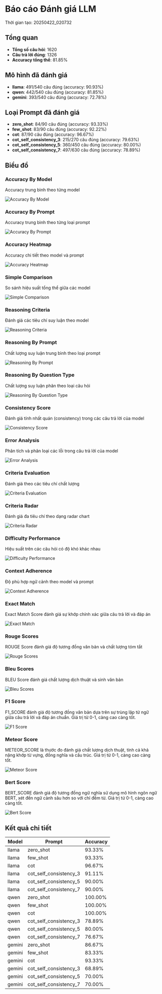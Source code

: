 # Báo cáo Đánh giá LLM

Thời gian tạo: 20250422_020732

## Tổng quan

- **Tổng số câu hỏi**: 1620
- **Câu trả lời đúng**: 1326
- **Accuracy tổng thể**: 81.85%

## Mô hình đã đánh giá

- **llama**: 491/540 câu đúng (accuracy: 90.93%)
- **qwen**: 442/540 câu đúng (accuracy: 81.85%)
- **gemini**: 393/540 câu đúng (accuracy: 72.78%)

## Loại Prompt đã đánh giá

- **zero_shot**: 84/90 câu đúng (accuracy: 93.33%)
- **few_shot**: 83/90 câu đúng (accuracy: 92.22%)
- **cot**: 87/90 câu đúng (accuracy: 96.67%)
- **cot_self_consistency_3**: 215/270 câu đúng (accuracy: 79.63%)
- **cot_self_consistency_5**: 360/450 câu đúng (accuracy: 80.00%)
- **cot_self_consistency_7**: 497/630 câu đúng (accuracy: 78.89%)

## Biểu đồ

### Accuracy By Model

Accuracy trung bình theo từng model

![Accuracy By Model](..\plots\accuracy_by_model_20250422_020732.png)

### Accuracy By Prompt

Accuracy trung bình theo từng loại prompt

![Accuracy By Prompt](..\plots\accuracy_by_prompt_20250422_020732.png)

### Accuracy Heatmap

Accuracy chi tiết theo model và prompt

![Accuracy Heatmap](..\plots\accuracy_heatmap_20250422_020732.png)

### Simple Comparison

So sánh hiệu suất tổng thể giữa các model

![Simple Comparison](..\plots\model_comparison_20250422_020732.png)

### Reasoning Criteria

Đánh giá các tiêu chí suy luận theo model

![Reasoning Criteria](..\plots\đánh_giá_tiêu_chí_20250422_020732.png)

### Reasoning By Prompt

Chất lượng suy luận trung bình theo loại prompt

![Reasoning By Prompt](..\plots\reasoning_theo_prompt_20250422_020732.png)

### Reasoning By Question Type

Chất lượng suy luận phân theo loại câu hỏi

![Reasoning By Question Type](..\plots\reasoning_by_question_type_20250422_020732.png)

### Consistency Score

Đánh giá tính nhất quán (consistency) trong các câu trả lời của model

![Consistency Score](..\plots\consistency_score_20250422_020732.png)

### Error Analysis

Phân tích và phân loại các lỗi trong câu trả lời của model

![Error Analysis](..\plots\error_analysis_20250422_020732.png)

### Criteria Evaluation

Đánh giá theo các tiêu chí chất lượng

![Criteria Evaluation](..\plots\đánh_giá_tiêu_chí_20250422_020732.png)

### Criteria Radar

Đánh giá đa tiêu chí theo dạng radar chart

![Criteria Radar](..\plots\biểu_đồ_radar_tiêu_chí_20250422_020732.png)

### Difficulty Performance

Hiệu suất trên các câu hỏi có độ khó khác nhau

![Difficulty Performance](..\plots\performance_by_difficulty_20250422_020732.png)

### Context Adherence

Độ phù hợp ngữ cảnh theo model và prompt

![Context Adherence](..\plots\đánh_giá_độ_phù_hợp_ngữ_cảnh_20250422_020732.png)

### Exact Match

Exact Match Score đánh giá sự khớp chính xác giữa câu trả lời và đáp án

![Exact Match](..\plots\exact_match_score_20250422_020732.png)

### Rouge Scores

ROUGE Score đánh giá độ tương đồng văn bản và chất lượng tóm tắt

![Rouge Scores](..\plots\rouge_scores_20250422_020732.png)

### Bleu Scores

BLEU Score đánh giá chất lượng dịch thuật và sinh văn bản

![Bleu Scores](..\plots\bleu_scores_20250422_020732.png)

### F1 Score

F1_SCORE đánh giá độ tương đồng văn bản dựa trên sự trùng lặp từ ngữ giữa câu trả lời và đáp án chuẩn. Giá trị từ 0-1, càng cao càng tốt.

![F1 Score](..\plots\f1_score_20250422_020732.png)

### Meteor Score

METEOR_SCORE là thước đo đánh giá chất lượng dịch thuật, tính cả khả năng khớp từ vựng, đồng nghĩa và cấu trúc. Giá trị từ 0-1, càng cao càng tốt.

![Meteor Score](..\plots\meteor_score_20250422_020732.png)

### Bert Score

BERT_SCORE đánh giá độ tương đồng ngữ nghĩa sử dụng mô hình ngôn ngữ BERT, xét đến ngữ cảnh sâu hơn so với chỉ đếm từ. Giá trị từ 0-1, càng cao càng tốt.

![Bert Score](..\plots\bert_score_20250422_020732.png)


## Kết quả chi tiết

| Model | Prompt | Accuracy |
| --- | --- | --- |
| llama | zero_shot | 93.33% |
| llama | few_shot | 93.33% |
| llama | cot | 96.67% |
| llama | cot_self_consistency_3 | 91.11% |
| llama | cot_self_consistency_5 | 90.00% |
| llama | cot_self_consistency_7 | 90.00% |
| qwen | zero_shot | 100.00% |
| qwen | few_shot | 100.00% |
| qwen | cot | 100.00% |
| qwen | cot_self_consistency_3 | 78.89% |
| qwen | cot_self_consistency_5 | 80.00% |
| qwen | cot_self_consistency_7 | 76.67% |
| gemini | zero_shot | 86.67% |
| gemini | few_shot | 83.33% |
| gemini | cot | 93.33% |
| gemini | cot_self_consistency_3 | 68.89% |
| gemini | cot_self_consistency_5 | 70.00% |
| gemini | cot_self_consistency_7 | 70.00% |
